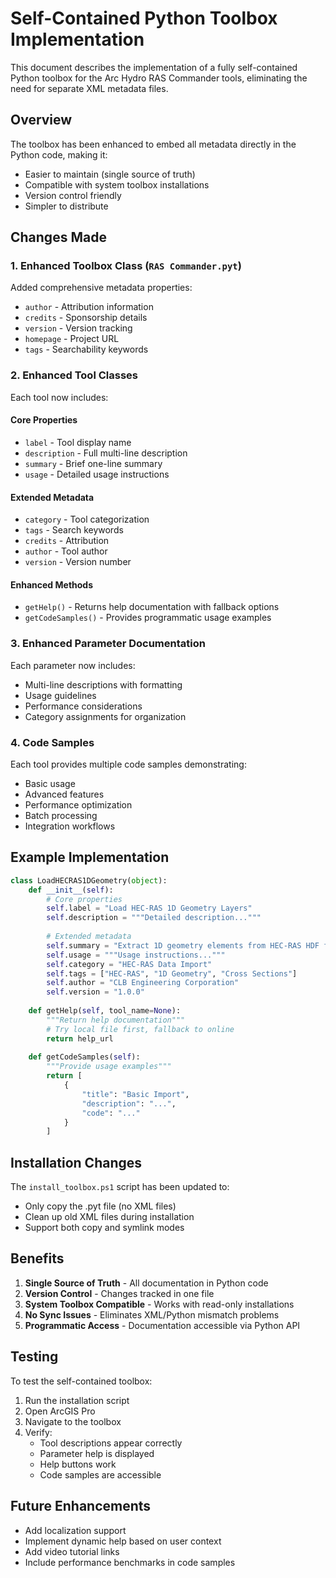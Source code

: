 # Self-Contained Python Toolbox Implementation

This document describes the implementation of a fully self-contained Python toolbox for the Arc Hydro RAS Commander tools, eliminating the need for separate XML metadata files.

## Overview

The toolbox has been enhanced to embed all metadata directly in the Python code, making it:
- Easier to maintain (single source of truth)
- Compatible with system toolbox installations
- Version control friendly
- Simpler to distribute

## Changes Made

### 1. Enhanced Toolbox Class (`RAS Commander.pyt`)

Added comprehensive metadata properties:
- `author` - Attribution information
- `credits` - Sponsorship details
- `version` - Version tracking
- `homepage` - Project URL
- `tags` - Searchability keywords

### 2. Enhanced Tool Classes

Each tool now includes:

#### Core Properties
- `label` - Tool display name
- `description` - Full multi-line description
- `summary` - Brief one-line summary
- `usage` - Detailed usage instructions

#### Extended Metadata
- `category` - Tool categorization
- `tags` - Search keywords
- `credits` - Attribution
- `author` - Tool author
- `version` - Version number

#### Enhanced Methods
- `getHelp()` - Returns help documentation with fallback options
- `getCodeSamples()` - Provides programmatic usage examples

### 3. Enhanced Parameter Documentation

Each parameter now includes:
- Multi-line descriptions with formatting
- Usage guidelines
- Performance considerations
- Category assignments for organization

### 4. Code Samples

Each tool provides multiple code samples demonstrating:
- Basic usage
- Advanced features
- Performance optimization
- Batch processing
- Integration workflows

## Example Implementation

```python
class LoadHECRAS1DGeometry(object):
    def __init__(self):
        # Core properties
        self.label = "Load HEC-RAS 1D Geometry Layers"
        self.description = """Detailed description..."""
        
        # Extended metadata
        self.summary = "Extract 1D geometry elements from HEC-RAS HDF files"
        self.usage = """Usage instructions..."""
        self.category = "HEC-RAS Data Import"
        self.tags = ["HEC-RAS", "1D Geometry", "Cross Sections"]
        self.author = "CLB Engineering Corporation"
        self.version = "1.0.0"
    
    def getHelp(self, tool_name=None):
        """Return help documentation"""
        # Try local file first, fallback to online
        return help_url
    
    def getCodeSamples(self):
        """Provide usage examples"""
        return [
            {
                "title": "Basic Import",
                "description": "...",
                "code": "..."
            }
        ]
```

## Installation Changes

The `install_toolbox.ps1` script has been updated to:
- Only copy the .pyt file (no XML files)
- Clean up old XML files during installation
- Support both copy and symlink modes

## Benefits

1. **Single Source of Truth** - All documentation in Python code
2. **Version Control** - Changes tracked in one file
3. **System Toolbox Compatible** - Works with read-only installations
4. **No Sync Issues** - Eliminates XML/Python mismatch problems
5. **Programmatic Access** - Documentation accessible via Python API

## Testing

To test the self-contained toolbox:

1. Run the installation script
2. Open ArcGIS Pro
3. Navigate to the toolbox
4. Verify:
   - Tool descriptions appear correctly
   - Parameter help is displayed
   - Help buttons work
   - Code samples are accessible

## Future Enhancements

- Add localization support
- Implement dynamic help based on user context
- Add video tutorial links
- Include performance benchmarks in code samples